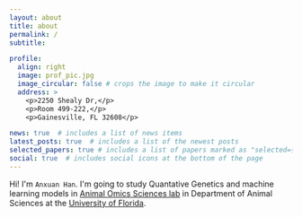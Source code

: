 ```yaml
---
layout: about
title: about
permalink: /
subtitle: 

profile:
  align: right
  image: prof_pic.jpg
  image_circular: false # crops the image to make it circular
  address: >
    <p>2250 Shealy Dr,</p>
    <p>Room 499-222,</p>
    <p>Gainesville, FL 32608</p>

news: true  # includes a list of news items
latest_posts: true  # includes a list of the newest posts
selected_papers: true # includes a list of papers marked as "selected={true}"
social: true  # includes social icons at the bottom of the page
---
```

Hi!  I'm `Anxuan Han`. I'm going to study Quantative Genetics and machine learning models in [Animal Omics Sciences lab](https://uf-aiaos.github.io/) in Department of Animal Sciences at the [University of Florida](https://www.ufl.edu/).





